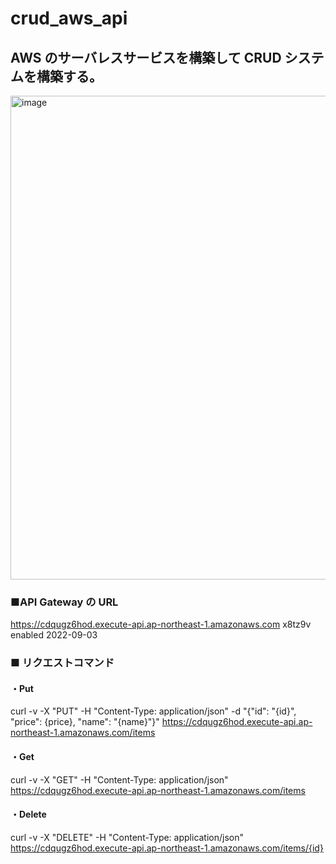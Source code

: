 # crud_aws_api


## AWS のサーバレスサービスを構築して CRUD システムを構築する。

<img width="774" alt="image" src="https://user-images.githubusercontent.com/72975333/188258130-581d32a4-c00a-4b6e-a620-841a39068ad3.png">

### ■API Gateway の URL

https://cdqugz6hod.execute-api.ap-northeast-1.amazonaws.com x8tz9v enabled 2022-09-03

### ■ リクエストコマンド

#### ・Put

curl -v -X "PUT" -H "Content-Type: application/json" -d "{"id": "{id}", "price": {price}, "name": "{name}"}" https://cdqugz6hod.execute-api.ap-northeast-1.amazonaws.com/items

#### ・Get

curl -v -X "GET" -H "Content-Type: application/json" https://cdqugz6hod.execute-api.ap-northeast-1.amazonaws.com/items

#### ・Delete

curl -v -X "DELETE" -H "Content-Type: application/json" https://cdqugz6hod.execute-api.ap-northeast-1.amazonaws.com/items/{id}
